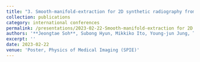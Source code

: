 ```yaml
---
title: "3. Smooth-manifold-extraction for 2D synthetic radiography from CNT array-based digital tomosynthesis system"
collection: publications
category: international conferences
permalink: /presentations/2023-02-22-Smooth-manifold-extraction for 2D synthetic radiography from CNT array-based digital tomosynthesis system
authors: '**Jeongtae Soh**, Subong Hyun, Mikkiko Ito, Young-jun Jung, Tae-hyung Kim, Seungryong Cho'
excerpt: ''
date: 2023-02-22
venue: 'Poster, Physics of Medical Imaging (SPIE)'
---
```

